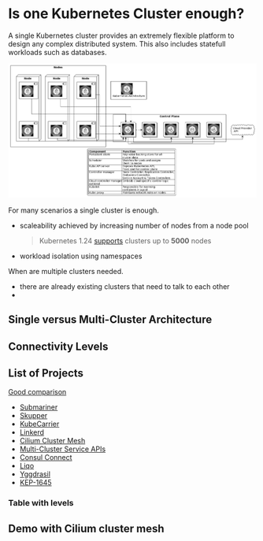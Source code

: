 # Is one Kubernetes Cluster enough?

A single Kubernetes cluster provides an extremely flexible platform to design
any complex distributed system. This also includes statefull workloads such as
databases.

![cluster-Architecture](./_media/k8s-architecture.png)

For many scenarios a single cluster is enough.

- scaleability achieved by increasing number of nodes from a node pool
  > Kubernetes 1.24
  > [supports](https://kubernetes.io/docs/setup/best-practices/cluster-large/#:~:text=Kubernetes%20v1.24%20supports%20clusters%20with%20up%20to%205000%20nodes)
  > clusters up to **5000** nodes
- workload isolation using namespaces

When are multiple clusters needed.

- there are already existing clusters that need to talk to each other
- 

## Single versus Multi-Cluster Architecture

## Connectivity Levels

## List of Projects

[Good comparison](https://www.cncf.io/blog/2021/04/12/simplifying-multi-clusters-in-kubernetes/)

- [Submariner](https://submariner.io/)
- [Skupper](https://github.com/skupperproject/skupper)
- [KubeCarrier](https://docs.kubermatic.com/kubecarrier/v0.3/)
- [Linkerd](https://linkerd.io/2.11/features/multicluster/)
- [Cilium Cluster Mesh](https://docs.cilium.io/en/stable/gettingstarted/clustermesh/clustermesh/#gs-clustermesh)
- [Multi-Cluster Service APIs](https://github.com/kubernetes-sigs/mcs-api)
- [Consul Connect](https://www.consul.io/docs/connect)
- [Liqo](https://github.com/liqotech/liqo)
- [Yggdrasil](https://github.com/uswitch/yggdrasil)
- [KEP-1645](https://github.com/kubernetes/enhancements/tree/master/keps/sig-multicluster/1645-multi-cluster-services-api)

### Table with levels

## Demo with Cilium cluster mesh
